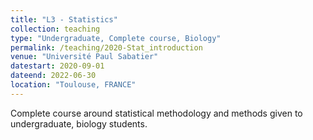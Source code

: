 ```yaml
---
title: "L3 - Statistics"
collection: teaching
type: "Undergraduate, Complete course, Biology"
permalink: /teaching/2020-Stat_introduction
venue: "Université Paul Sabatier"
datestart: 2020-09-01
dateend: 2022-06-30
location: "Toulouse, FRANCE"
---
```


Complete course around statistical methodology and methods given to undergraduate, biology students.
